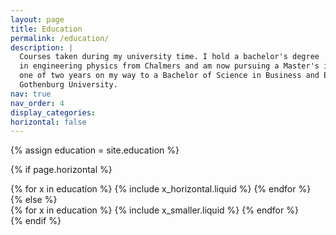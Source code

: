 ```yaml
---
layout: page
title: Education
permalink: /education/
description: |
  Courses taken during my university time. I hold a bachelor's degree 
  in engineering physics from Chalmers and am now pursuing a Master's in physics. I have also completed
  one of two years on my way to a Bachelor of Science in Business and Economics from
  Gothenburg University.
nav: true
nav_order: 4
display_categories:
horizontal: false
---
```

<!-- markdownlint-disable MD033 -->
<!-- pages/projects.md -->

<!-- Display projects without categories -->

{% assign education = site.education %}

  <!-- Generate cards for each project -->

{% if page.horizontal %}

  <div class="container">
    <div class="row row-cols-1 row-cols-md-2">
    {% for x in education %}
      {% include x_horizontal.liquid %}
    {% endfor %}
    </div>
  </div>
  {% else %}
  <div class="row row-cols-1 row-cols-md-3">
    {% for x in education %}
      {% include x_smaller.liquid %}
    {% endfor %}
  </div>
  {% endif %}
